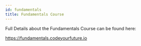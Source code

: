 ```yaml
---
id: fundamentals
title: Fundamentals Course
---
```


Full Details about the Fundamentals Course can be found here:

https://fundamentals.codeyourfuture.io
